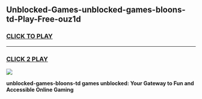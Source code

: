 
## Unblocked-Games-unblocked-games-bloons-td-Play-Free-ouz1d
<h3>
<a href="https://premium76.site?title=unblocked-games-bloons-td&ref=23A">CLICK TO PLAY</a></h3>
<hr>

<h3>
<a href="https://premium76.site?title=unblocked-games-bloons-td&ref=23A">CLICK 2 PLAY</a>
  
</h3>

<a href="https://premium76.site?title=unblocked-games-bloons-td&ref=23A"><img src="https://clearcache.store/games.png"></a>


**unblocked-games-bloons-td games unblocked: Your Gateway to Fun and Accessible Online Gaming**
